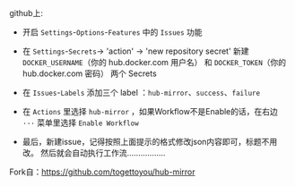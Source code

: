 
github上:

- 开启 `Settings`-`Options`-`Features` 中的 `Issues` 功能

- 在 `Settings`-`Secrets`-> 'action' -> 'new repository secret' 新建 `DOCKER_USERNAME`（你的 hub.docker.com 用户名） 和 `DOCKER_TOKEN`（你的 hub.docker.com 密码） 两个 Secrets

- 在 `Issues`-`Labels` 添加三个 label ：`hub-mirror`、`success`、`failure`

- 在 `Actions` 里选择 `hub-mirror` ，如果Workflow不是Enable的话，在右边 `···` 菜单里选择 `Enable Workflow`

- 最后，新建issue，记得按照上面提示的格式修改json内容即可，标题不用改。 然后就会自动执行工作流.................



Fork自：https://github.com/togettoyou/hub-mirror
